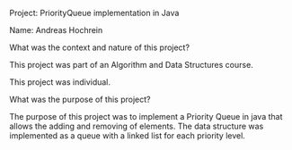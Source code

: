Project: PriorityQueue implementation in Java

Name: Andreas Hochrein

What was the context and nature of this project?

This project was part of an Algorithm and Data Structures course.

This project was individual.

What was the purpose of this project?

The purpose of this project was to implement a Priority Queue in java that allows the adding and removing of elements. The data structure was implemented as a  queue with a linked list for each priority level.
